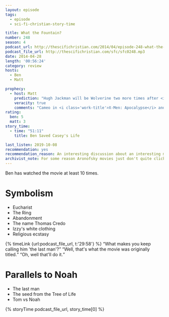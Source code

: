 ```yaml
---
layout: episode
tags:
  - episode
  - sci-fi-christian-story-time

title: What the Fountain?
number: 248
season: 4
podcast_url: http://thescifichristian.com/2014/04/episode-248-what-the-fountain/
podcast_file_url: http://thescifichristian.com/sfc/sfc0248.mp3
date: 2014-04-28
length: '00:56:24'
category: review
hosts:
  - Ben
  - Matt

prophecy:
  - host: Matt
    prediction: "Hugh Jackman will be Wolverine two more times after <i class='work-title'>X-Men: Days of Future Past</i>"
    veracity: true
    comments: "Cameo in <i class='work-title'>X-Men: Apocalypse</i> and then <i class='work-title'>Logan</i> is his final appearance"
rating:
  ben: 5
  matt: 3
story_time:
  - time: "51:11"
    title: Ben Saved Casey's Life

last_listen: 2019-10-08
recommendation: yes
recommendation_reason: An interesting discussion about an interesting movie
archivist_note: For some reason Aronofsky movies just don't quite click for me; they feel artificial and forced, as opposed to, for example, David Lynch's, which feel natural and effortless. Not sure that I can explain why.
---
```

Ben has watched the movie at least 10 times. 

# Symbolism
- Eucharist
- The Ring
- Abandonment
- The name Thomas Credo
- Izzy's white clothing
- Religious ecstasy

<div class="quote">
  {% timeLink {url:podcast_file_url, t:'29:58'} %}
  <q class="matt">What makes you keep calling him 'the last man'?</q>
  <q class="ben">Well, that's what the movie was originally titled.</q>
  <q class="matt">Oh, well that'll do it.</q>
</div>



# Parallels to Noah
- The last man
- The seed from the Tree of Life
- Tom vs Noah

{% storyTime podcast_file_url, story_time[0] %}